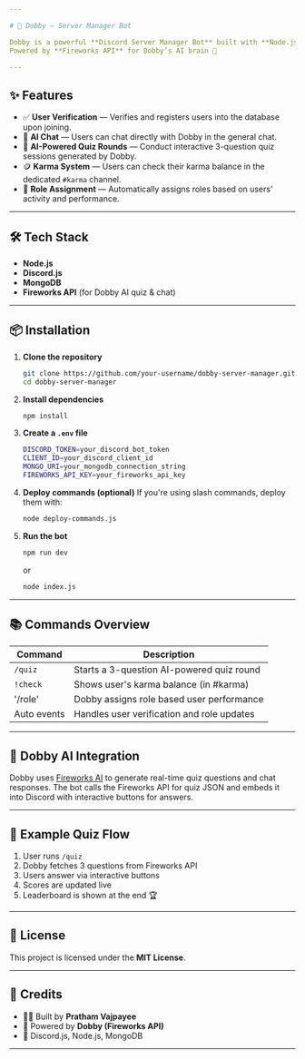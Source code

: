 ```yaml
---

# 🤖 Dobby — Server Manager Bot

Dobby is a powerful **Discord Server Manager Bot** built with **Node.js**, **MongoDB**, and **Discord.js**, designed to automate server management, enable interactive AI chats, and gamify community engagement through quizzes and karma rewards.
Powered by **Fireworks API** for Dobby’s AI brain 🧠

---
```


## ✨ Features

* ✅ **User Verification** — Verifies and registers users into the database upon joining.
* 💬 **AI Chat** — Users can chat directly with Dobby in the general chat.
* 🧠 **AI-Powered Quiz Rounds** — Conduct interactive 3-question quiz sessions generated by Dobby.
* 🪙 **Karma System** — Users can check their karma balance in the dedicated `#karma` channel.
* 🏅 **Role Assignment** — Automatically assigns roles based on users’ activity and performance.

---

## 🛠️ Tech Stack

* **Node.js**
* **Discord.js**
* **MongoDB**
* **Fireworks API** (for Dobby AI quiz & chat)

---

## 📦 Installation

1. **Clone the repository**

   ```bash
   git clone https://github.com/your-username/dobby-server-manager.git
   cd dobby-server-manager
   ```

2. **Install dependencies**

   ```bash
   npm install
   ```

3. **Create a `.env` file**

   ```bash
   DISCORD_TOKEN=your_discord_bot_token
   CLIENT_ID=your_discord_client_id
   MONGO_URI=your_mongodb_connection_string
   FIREWORKS_API_KEY=your_fireworks_api_key
   ```

4. **Deploy commands (optional)**
   If you're using slash commands, deploy them with:

   ```bash
   node deploy-commands.js
   ```

5. **Run the bot**

   ```bash
   npm run dev
   ```

   or

   ```bash
   node index.js
   ```

---

## 📚 Commands Overview

| Command     | Description                                |
| ----------- | ------------------------------------------ |
| `/quiz`     | Starts a 3-question AI-powered quiz round  |
| `!check`    | Shows user's karma balance (in #karma)     |
| '/role'     | Dobby assigns role based user performance  | 
| Auto events | Handles user verification and role updates |

---

## 🧠 Dobby AI Integration

Dobby uses [Fireworks AI](https://fireworks.ai) to generate real-time quiz questions and chat responses.
The bot calls the Fireworks API for quiz JSON and embeds it into Discord with interactive buttons for answers.

---

## 🧪 Example Quiz Flow

1. User runs `/quiz`
2. Dobby fetches 3 questions from Fireworks API
3. Users answer via interactive buttons
4. Scores are updated live
5. Leaderboard is shown at the end 🏆

---


## 📄 License

This project is licensed under the **MIT License**.

---

## 🌟 Credits

* 👨‍💻 Built by **Pratham Vajpayee**
* 🧠 Powered by **Dobby (Fireworks API)**
* 💬 Discord.js, Node.js, MongoDB

---

